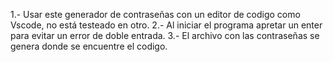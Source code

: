 1.- Usar este generador de contraseñas con un editor de codigo como Vscode, no está testeado en otro.
2.- Al iniciar el programa apretar un enter para evitar un error de doble entrada.
3.- El archivo con las contraseñas se genera donde se encuentre el codigo.
